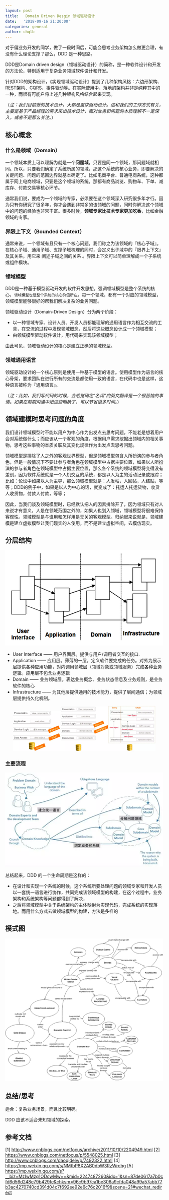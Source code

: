 ```yaml
---
layout: post
title:   Domain Driven Desgin 领域驱动设计
date:   '2018-09-16 21:20:00'
categories: general
author: chqlb
---
```


对于偏业务开发的同学，做了一段时间后，可能会思考业务架构怎么做更合理，有没有什么理论支撑？那么，DDD 是一种思路。

DDD是Domain driven design（领域驱动设计）的简称，是一种软件设计和开发的方法论，特别适用于复杂业务领域软件设计和开发。

针对DDD的架构设计，《实现领域驱动设计》提到了几种架构风格：六边形架构、REST架构、CQRS、事件驱动等。在实际使用中，落地的架构并非是纯粹其中的一种，而很有可能户将上述几种架构风格结合起来实现。

（*注：我们目前做的技术设计，大都是需求驱动设计。这和我们的工作方式有关，主要是基于产品经理的需求来出技术设计，而对业务和问题的本质理解不一定深入，或者不是那么关注。*）

## 核心概念

### 什么是领域（Domain）
一个领域本质上可以理解为就是一个**问题域**，只要是同一个领域，那问题域就相同。所以，只要我们确定了系统所属的领域，那这个系统的核心业务，即要解决的关键问题、问题的范围边界就基本确定了。比如电商平台、普通电商系统，这种都属于网上电商领域，只要是这个领域的系统，那都有商品浏览、购物车、下单、减库存、付款交易等核心环节。

通常我们说，要成为一个领域的专家，必须要在这个领域深入研究很多年才行。因为只有你研究了很多年，你才会遇到非常多的该领域的问题，同时你解决这个领域中的问题的经验也非常丰富。很多时候，**领域专家比技术专家更加吃香**，比如金融领域的专家。

### 界限上下文（Bounded Context）
通常来说，一个领域有且只有一个核心问题，我们称之为该领域的『核心子域』。在核心子域、通用子域、支撑子域梳理的同时，会定义出子域中的『限界上下文』及其关系，用它来 阐述子域之间的关系 。界限上下文可以简单理解成一个子系统或组件模块。

### 领域模型
DDD是一种基于模型驱动开发的软件开发思想，强调领域模型是整个系统的核心，`领域模型也是整个系统的核心价值所在`。每一个领域，都有一个对应的领域模型，领域模型能够很好的帮我们解决复杂的业务问题。

领域驱动设计（Domain-Driven Design）分为两个阶段：

* 以一种领域专家、设计人员、开发人员都能理解的通用语言作为相互交流的工具，在交流的过程中发现领域概念，然后将这些概念设计成一个领域模型；
* 由领域模型驱动软件设计，用代码来实现该领域模型；

由此可见，领域驱动设计的核心是建立正确的领域模型。

### 领域通用语言
领域驱动设计的一个核心原则是使用一种基于模型的语言。使用模型作为语言的核心骨架，要求团队在进行所有的交流是都使用一致的语言，在代码中也是这样，这种语言被称为『通用语言』。

（*注：比如，我们写代码的时候，会感觉确定“名词”的英文翻译是一个很苦恼的事情。如果在前期沟通中把这些明确了，可以节省很多时间。*）

## 领域建模时思考问题的角度

我们设计领域模型时不能以用户为中心作为出发点去思考问题，不能老是想着用户会对系统做什么；而应该从一个客观的角度，根据用户需求挖掘出领域内的相关事物，思考这些事物的本质关联及其变化规律作为出发点去思考问题。

领域模型是排除了人之外的客观世界模型，但是领域模型包含人所扮演的参与者角色，但是一般情况下不要让参与者角色在领域模型中占据主要位置，如果以人所扮演的参与者角色在领域模型中占据主要位置，那么各个系统的领域模型将变得没有差别，因为软件系统就是一个人机交互的系统，都是以人为主的活动记录或跟踪；比如：论坛中如果以人为主导，那么领域模型就是：人发帖，人回帖，人结贴，等等；DDD的例子中，如果是以人为中心的话，就变成了：托运人托运货物，收货人收货物，付款人付款，等等；

因此，当我们谈及领域模型时，已经默认把人的因素排除开了，因为领域只有对人来说才有意义，人是在领域范围之外的，如果人也划入领域，领域模型将很难保持客观性。领域模型是与谁用和怎样用是无关的客观模型。归纳起来说就是，领域建模是建立虚拟模型让我们现实的人使用，而不是建立虚拟空间，去模仿现实。



## 分层结构

![分层结构](/assert/img/ddd-1.png)

* User Interface —— 用户界面层。提供与用户/调用者交互的接口.
* Application —— 应用层。薄薄的一层，定义软件要完成的任务。对外为展示层提供各种应用功能，对内调用领域层（领域对象或领域服务）完成各种业务逻辑。应用层不包含业务逻辑
* Domain —— 业务领域层。表达业务概念、业务状态信息及业务规则，是业务软件的核心
* Infrastructure —— 为其他层提供通用的技术能力，提供了层间通信；为领域层提供持久化机制。

<center class="half">
    <img src="/assert/img/ddd-3.png" width="30%"><img src="/assert/img/ddd-4.png" width="30%"><img src="/assert/img/ddd-5.png" width="30%">
</center>

### 主要流程
![主要流程](/assert/img/ddd-6.png)

总结起来，DDD 的一个生命周期是这样的：

* 在设计和实现一个系统的时候，这个系统所要处理问题的领域专家和开发人员以一套统一语言进行协作，共同完成该领域模型的构建，在这个过程中，业务架构和系统架构等问题都得到了解决，
* 之后将领域模型中关于系统架构的主体映射为实现代码，完成系统的实现落地。而用什么方式去做领域模型的构建，方法是多样的


## 模式图

![模式图](/assert/img/ddd-2.png)

## 总结/思考

适合：复杂业务场景，而且比较明确。

DDD 应该不适合未知领域的探索。

## 参考文档
[1] http://www.cnblogs.com/netfocus/archive/2011/10/10/2204949.html
[2] https://www.cnblogs.com/netfocus/p/5548025.html
[3] http://www.cnblogs.com/daoqidelv/p/7492322.html
[4] https://mp.weixin.qq.com/s/NMtbP8X2AB0dbW3RzWrdhg
[5] https://mp.weixin.qq.com/s?__biz=MzIwMzg1ODcwMw==&mid=2247487260&idx=1&sn=87de0617a7b0cfd6d56d248e79b429fe&chksm=96c9b97ca1be306a9cfda048a99a57abb77b3ac4270740cd391d04c7f692ee92e6c76c2016f9&scene=21#wechat_redirect